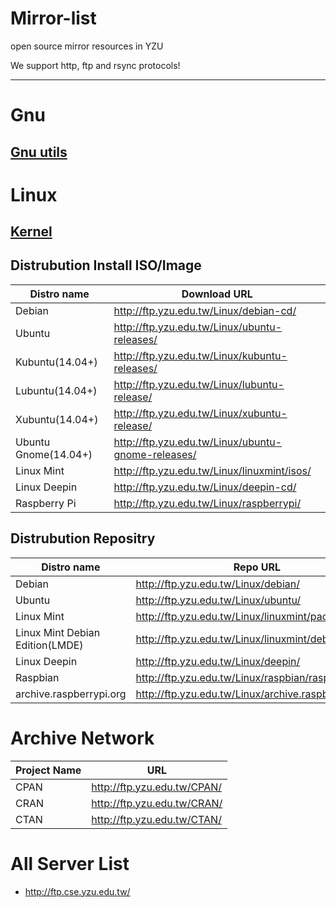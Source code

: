 Mirror-list
===========

open source mirror resources in YZU

We support http, ftp and rsync protocols!

---------

# Gnu

## [Gnu utils](http://ftp.yzu.edu.tw/gnu/)

# Linux

## [Kernel](http://ftp.yzu.edu.tw/Linux/kernel/)

## Distrubution Install ISO/Image

Distro name | Download URL
------------- | -------------
Debian | http://ftp.yzu.edu.tw/Linux/debian-cd/
Ubuntu | http://ftp.yzu.edu.tw/Linux/ubuntu-releases/
Kubuntu(14.04+) | http://ftp.yzu.edu.tw/Linux/kubuntu-releases/
Lubuntu(14.04+) | http://ftp.yzu.edu.tw/Linux/lubuntu-release/
Xubuntu(14.04+) | http://ftp.yzu.edu.tw/Linux/xubuntu-release/
Ubuntu Gnome(14.04+) | http://ftp.yzu.edu.tw/Linux/ubuntu-gnome-releases/
Linux Mint | http://ftp.yzu.edu.tw/Linux/linuxmint/isos/
Linux Deepin | http://ftp.yzu.edu.tw/Linux/deepin-cd/
Raspberry Pi | http://ftp.yzu.edu.tw/Linux/raspberrypi/

## Distrubution Repositry
Distro name | Repo URL
------------- | -------------
Debian | http://ftp.yzu.edu.tw/Linux/debian/
Ubuntu | http://ftp.yzu.edu.tw/Linux/ubuntu/
Linux Mint | http://ftp.yzu.edu.tw/Linux/linuxmint/packages/
Linux Mint Debian Edition(LMDE) | http://ftp.yzu.edu.tw/Linux/linuxmint/debian/latest/
Linux Deepin | http://ftp.yzu.edu.tw/Linux/deepin/
Raspbian | http://ftp.yzu.edu.tw/Linux/raspbian/raspbian/
archive.raspberrypi.org | http://ftp.yzu.edu.tw/Linux/archive.raspberrypi.org/

# Archive Network
Project Name | URL
------------- | -------------
CPAN | http://ftp.yzu.edu.tw/CPAN/
CRAN | http://ftp.yzu.edu.tw/CRAN/
CTAN | http://ftp.yzu.edu.tw/CTAN/

# All Server List
 - http://ftp.cse.yzu.edu.tw/ 
